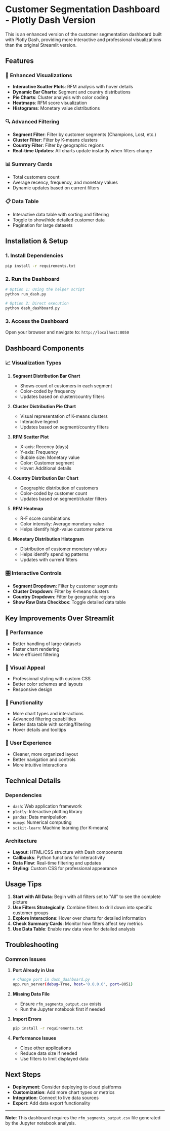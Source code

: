 # Customer Segmentation Dashboard - Plotly Dash Version

This is an enhanced version of the customer segmentation dashboard built with Plotly Dash, providing more interactive and professional visualizations than the original Streamlit version.

## Features

### 🎯 **Enhanced Visualizations**
- **Interactive Scatter Plots**: RFM analysis with hover details
- **Dynamic Bar Charts**: Segment and country distributions
- **Pie Charts**: Cluster analysis with color coding
- **Heatmaps**: RFM score visualization
- **Histograms**: Monetary value distributions

### 🔍 **Advanced Filtering**
- **Segment Filter**: Filter by customer segments (Champions, Lost, etc.)
- **Cluster Filter**: Filter by K-means clusters
- **Country Filter**: Filter by geographic regions
- **Real-time Updates**: All charts update instantly when filters change

### 📊 **Summary Cards**
- Total customers count
- Average recency, frequency, and monetary values
- Dynamic updates based on current filters

### 📋 **Data Table**
- Interactive data table with sorting and filtering
- Toggle to show/hide detailed customer data
- Pagination for large datasets

## Installation & Setup

### 1. Install Dependencies
```bash
pip install -r requirements.txt
```

### 2. Run the Dashboard
```bash
# Option 1: Using the helper script
python run_dash.py

# Option 2: Direct execution
python dash_dashboard.py
```

### 3. Access the Dashboard
Open your browser and navigate to: `http://localhost:8050`

## Dashboard Components

### 📈 **Visualization Types**

1. **Segment Distribution Bar Chart**
   - Shows count of customers in each segment
   - Color-coded by frequency
   - Updates based on cluster/country filters

2. **Cluster Distribution Pie Chart**
   - Visual representation of K-means clusters
   - Interactive legend
   - Updates based on segment/country filters

3. **RFM Scatter Plot**
   - X-axis: Recency (days)
   - Y-axis: Frequency
   - Bubble size: Monetary value
   - Color: Customer segment
   - Hover: Additional details

4. **Country Distribution Bar Chart**
   - Geographic distribution of customers
   - Color-coded by customer count
   - Updates based on segment/cluster filters

5. **RFM Heatmap**
   - R-F score combinations
   - Color intensity: Average monetary value
   - Helps identify high-value customer patterns

6. **Monetary Distribution Histogram**
   - Distribution of customer monetary values
   - Helps identify spending patterns
   - Updates with current filters

### 🎛️ **Interactive Controls**

- **Segment Dropdown**: Filter by customer segments
- **Cluster Dropdown**: Filter by K-means clusters  
- **Country Dropdown**: Filter by geographic regions
- **Show Raw Data Checkbox**: Toggle detailed data table

## Key Improvements Over Streamlit

### 🚀 **Performance**
- Better handling of large datasets
- Faster chart rendering
- More efficient filtering

### 🎨 **Visual Appeal**
- Professional styling with custom CSS
- Better color schemes and layouts
- Responsive design

### 🔧 **Functionality**
- More chart types and interactions
- Advanced filtering capabilities
- Better data table with sorting/filtering
- Hover details and tooltips

### 📱 **User Experience**
- Cleaner, more organized layout
- Better navigation and controls
- More intuitive interactions

## Technical Details

### **Dependencies**
- `dash`: Web application framework
- `plotly`: Interactive plotting library
- `pandas`: Data manipulation
- `numpy`: Numerical computing
- `scikit-learn`: Machine learning (for K-means)

### **Architecture**
- **Layout**: HTML/CSS structure with Dash components
- **Callbacks**: Python functions for interactivity
- **Data Flow**: Real-time filtering and updates
- **Styling**: Custom CSS for professional appearance

## Usage Tips

1. **Start with All Data**: Begin with all filters set to "All" to see the complete picture
2. **Use Filters Strategically**: Combine filters to drill down into specific customer groups
3. **Explore Interactions**: Hover over charts for detailed information
4. **Check Summary Cards**: Monitor how filters affect key metrics
5. **Use Data Table**: Enable raw data view for detailed analysis

## Troubleshooting

### Common Issues

1. **Port Already in Use**
   ```bash
   # Change port in dash_dashboard.py
   app.run_server(debug=True, host='0.0.0.0', port=8051)
   ```

2. **Missing Data File**
   - Ensure `rfm_segments_output.csv` exists
   - Run the Jupyter notebook first if needed

3. **Import Errors**
   ```bash
   pip install -r requirements.txt
   ```

4. **Performance Issues**
   - Close other applications
   - Reduce data size if needed
   - Use filters to limit displayed data

## Next Steps

- **Deployment**: Consider deploying to cloud platforms
- **Customization**: Add more chart types or metrics
- **Integration**: Connect to live data sources
- **Export**: Add data export functionality

---

**Note**: This dashboard requires the `rfm_segments_output.csv` file generated by the Jupyter notebook analysis.
